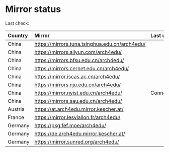 <script src="./time.js"></script>
# Mirror status
Last check: <script type="text/javascript">localize(1719602183.9914854);</script>

|Country|Mirror|Last update|
|:------|:-----|:----------|
|China|https://mirrors.tuna.tsinghua.edu.cn/arch4edu/|<script type="text/javascript">localize(1719556557);</script>|
|China|https://mirrors.aliyun.com/arch4edu/|<script type="text/javascript">localize(1719556557);</script>|
|China|https://mirrors.bfsu.edu.cn/arch4edu/|<script type="text/javascript">localize(1719556557);</script>|
|China|https://mirrors.cernet.edu.cn/arch4edu/|<script type="text/javascript">localize(1719556557);</script>|
|China|https://mirror.iscas.ac.cn/arch4edu/|<script type="text/javascript">localize(1719556557);</script>|
|China|https://mirrors.nju.edu.cn/arch4edu/|<script type="text/javascript">localize(1719513180);</script>|
|China|https://mirror.nyist.edu.cn/arch4edu/|ConnectionError|
|China|https://mirrors.sau.edu.cn/arch4edu/|<script type="text/javascript">localize(1719556557);</script>|
|Austria|https://at.arch4edu.mirror.kescher.at/|<script type="text/javascript">localize(1719556557);</script>|
|France|https://mirror.lesviallon.fr/arch4edu/|<script type="text/javascript">localize(1719556557);</script>|
|Germany|https://pkg.fef.moe/arch4edu/|<script type="text/javascript">localize(1719556557);</script>|
|Germany|https://de.arch4edu.mirror.kescher.at/|<script type="text/javascript">localize(1719556557);</script>|
|Germany|https://mirror.sunred.org/arch4edu/|<script type="text/javascript">localize(1719556557);</script>|

<script src="./tablefilter/tablefilter.js"></script>
<script src="./table.js"></script>